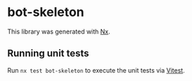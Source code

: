 # bot-skeleton

This library was generated with [Nx](https://nx.dev).

## Running unit tests

Run `nx test bot-skeleton` to execute the unit tests via [Vitest](https://vitest.dev/).
